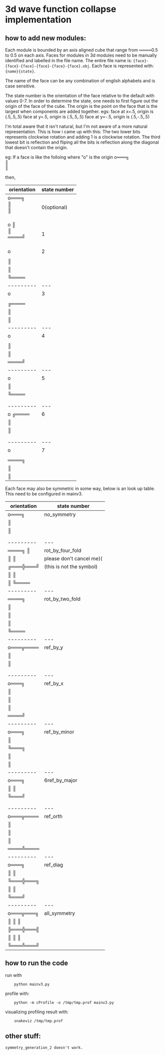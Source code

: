 # 3d wave function collapse implementation

## how to add new modules:
Each module is bounded by an axis aligned cube that range from ════0.5 to 0.5 on each axis.
Faces for modules in 3d modules need to be manually identified and labelled in the file name.
The entire file name is: `{face}-{face}-{face}-{face}-{face}-{face}.obj`.
Each face is represented with: `{name}{state}`.

The name of the face can be any combination of english alphabets and is case sensitive.

The state number is the orientation of the face relative to the default with values 0-7.
In order to determine the state, one needs to first figure out the origin of the face of the cube.
The origin is the point on the face that is the largest when components are added together.
egs: 
    face at x=.5, origin is (.5,.5,.5)
    face at y=.5, origin is (.5,.5,.5)
    face at y=-.5, origin is (.5,-.5,.5)

I'm total aware that it isn't natural, but I'm not aware of a more natural representation.
This is how i came up with this:
The two lower bits represents clockwise rotation and adding 1 is a clockwise rotation.
The third lowest bit is reflection and fliping all the bits is reflection along the diagonal that doesn't contain the origin.

eg:
If a face is like the folloing where "o" is the origin
o═══╗    
    ║    
    ║    
         
          
then,

orientation|state number
---------|---
o═══╗    <br>    ║    <br>    ║    <br>         <br>         |0(optional)
o       ║<br>        ║<br>    ════╝<br>         <br>         |1
o        |2
         |
    ║    |
    ║    |
    ╚════|
---------|---
o        |3
         |
╔════    |
║        |
║        |
---------|---
o        |4
         |
    ║    |
    ║    |
════╝    |
---------|---
o        |5
║        |
╚════    |
         |
         |
---------|---
o   ╔════|6
    ║    |
    ║    |
         |
         |
---------|---
o        |7
         |
    ════╗|
        ║|
        ║|

Each face may also be symmetric in some way, below is an look up table. This need to be configured in mainv3.

orientation|state number
---------|---
o═══╗    |no_symmetry
    ║    |
    ║    |
         |
         |
---------|---
════╗   ║|rot_by_four_fold
    ║   ║|please don't cancel me)(
╔═══╬═══╝|(this is not the symbol)
║   ║    |
║   ╚════|
---------|---
════╗    |rot_by_two_fold
    ║    |
    ║    |
    ║    |
    ╚════|
---------|---
o═══╦════|ref_by_y
    ║    |
    ║    |
         |
         |
---------|---
o═══╗    |ref_by_x
    ║    |
    ║    |
    ║    |
════╝    |
---------|---
o═══╗    |ref_by_minor
    ║    |
    ╚═══╗|
        ║|
        ║|
---------|---
o═══╗    |6ref_by_major
║   ║    |
╚═══╝    |
         |
         |
---------|---
o═══╦════|ref_orth
    ║    |
    ║    |
    ║    |
════╩════|
---------|---
o═══╗    |ref_diag
║   ║    |
╚═══╬═══╗|
    ║   ║|
    ╚═══╝|
---------|---
o═══╦═══╗|all_symmetry
║   ║   ║|
╠═══╬═══╣|
║   ║   ║|
╚═══╩═══╝|
 
## how to run the code
run with
```
    python mainv3.py
```
profile with:
```
    python -m cProfile -o /tmp/tmp.prof mainv3.py
```
visualizing profiling result with:
```
    snakeviz /tmp/tmp.prof
```

## other stuff:
    symmetry_generation_2 doesn't work.

